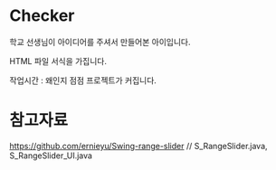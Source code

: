 # Checker
학교 선생님이 아이디어를 주셔서 만들어본 아이입니다.

HTML 파일 서식을 가집니다.

작업시간 : 왜인지 점점 프로젝트가 커집니다.

# 참고자료
https://github.com/ernieyu/Swing-range-slider // S_RangeSlider.java, S_RangeSlider_UI.java
